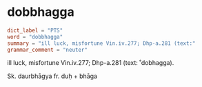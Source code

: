 # dobbhagga

``` toml
dict_label = "PTS"
word = "dobbhagga"
summary = "ill luck, misfortune Vin.iv.277; Dhp-a.281 (text:"
grammar_comment = "neuter"
```

ill luck, misfortune Vin.iv.277; Dhp\-a.281 (text: ˚dobhagga).

Sk. daurbhāgya fr. duḥ \+ bhāga

